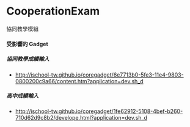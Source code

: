 CooperationExam
===============

協同教學模組

#### 受影響的 Gadget
##### 協同教學成績輸入
- http://ischool-tw.github.io/coregadget/6e7713b0-5fe3-11e4-9803-0800200c9a66/content.htm?application=dev.sh_d

##### 高中成績輸入
- http://ischool-tw.github.io/coregadget/1fe62912-5108-4bef-b260-710d62d9c8b2/develope.html?application=dev.sh_d
